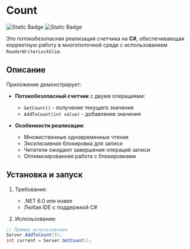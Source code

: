 # Count

![Static Badge](https://img.shields.io/badge/Language-C%23-blue?logo=c-sharp)
![Static Badge](https://img.shields.io/badge/Thread_Safe-Yes-success)

Это потокобезопасная реализация счетчика на **C#**, обеспечивающая корректную работу в многопоточной среде с использованием `ReaderWriterLockSlim`.

## Описание

Приложение демонстрирует:

- **Потокобезопасный счетчик** с двумя операциями:
  - `GetCount()` - получение текущего значения
  - `AddToCount(int value)` - добавление значения

- **Особенности реализации**:
  - Множественные одновременные чтения
  - Эксклюзивная блокировка для записи
  - Читатели ожидают завершения операций записи
  - Оптимизированная работа с блокировками

## Установка и запуск

1. Требования:
   - .NET 6.0 или новее
   - Любая IDE с поддержкой C#

2. Использование:
```csharp
// Пример использования
Server.AddToCount(5);
int current = Server.GetCount();
